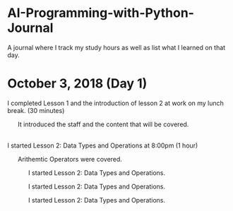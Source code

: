 # AI-Programming-with-Python-Journal
A journal where I track my study hours as well as list what I learned on that day.
<h1> October 3, 2018 (Day 1) </h1>
I completed Lesson 1 and the introduction of lesson 2 at work on my lunch break. (30 minutes)
<ul>It introduced the staff and the content that will be covered.</ul>
<br>
I started Lesson 2: Data Types and Operations at 8:00pm (1 hour)
<br>
<ul>Arithemtic Operators were covered.
<ul>I started Lesson 2: Data Types and Operations.</ul>
<ul>I started Lesson 2: Data Types and Operations.</ul>
<ul>I started Lesson 2: Data Types and Operations.</ul>

